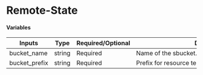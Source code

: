 # Remote-State

#### Variables

| Inputs           | Type   | Required/Optional | <div style="width:400px">Description</div>                                      | Default |
|------------------|--------|-------------------|-----------------------------------------------------------------------------------|---------|
| bucket_name      | string | Required          | Name of the sbucket.                                                                |         |
| bucket_prefix    | string | Required          | Prefix for resource terraform state file.                                          |         |
